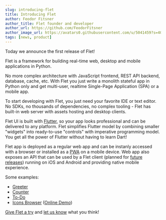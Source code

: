 ```yaml
---
slug: introducing-flet
title: Introducing Flet
author: Feodor Fitsner
author_title: Flet founder and developer
author_url: https://github.com/FeodorFitsner
author_image_url: https://avatars0.githubusercontent.com/u/5041459?s=400&v=4
tags: [news, product]
---
```


Today we announce the first release of Flet!

Flet is a framework for building real-time web, desktop and mobile applications in Python.

No more complex architecture with JavaScript frontend, REST API backend, database, cache, etc. With Flet you just write a monolith stateful app in Python only and get multi-user, realtime Single-Page Application (SPA) or a mobile app.

To start developing with Flet, you just need your favorite IDE or text editor. No SDKs, no thousands of dependencies, no complex tooling - Flet has built-in web server with assets hosting and desktop clients.

Flet UI is built with [Flutter](https://flutter.dev), so your app looks professional and can be delivered to any platform. Flet simplifies Flutter model by combining smaller "widgets" into ready-to-use "controls" with imperative programming model.
You get all the power of Flutter without having to learn Dart!

Flet app is deployed as a regular web app and can be instanly accessed with a browser or installed as a [PWA](https://web.dev/what-are-pwas/) on a mobile device. Web app also exposes an API that can be used by a Flet client (planned for [future releases](/docs/roadmap)) running on iOS and Android and providing native mobile experience.

Some examples:

* [Greeter](https://github.com/flet-dev/examples/blob/main/python/apps/greeter/greeter.py)
* [Counter](https://github.com/flet-dev/examples/blob/main/python/apps/counter/counter.py)
* [To-Do](https://github.com/flet-dev/examples/blob/main/python/apps/todo/todo.py)
* [Icons Browser](https://github.com/flet-dev/examples/blob/main/python/apps/icons-browser/main.py) ([Online Demo](https://flet-icons-browser.pages.dev))

[Give Flet a try](/docs/guides/python/getting-started) and [let us know](https://discord.gg/dzWXP8SHG8) what you think!

